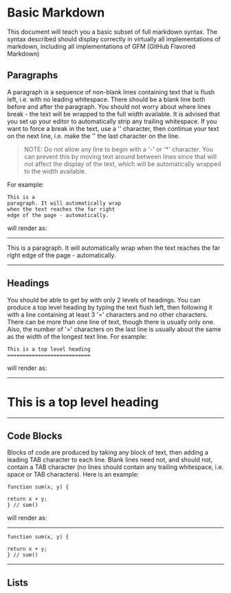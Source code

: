 Basic Markdown
==============

This document will teach you a basic subset of full
markdown syntax. The syntax described should display
correctly in virtually all implementations of
markdown, including all implementations of GFM
(GitHub Flavored Markdown)

Paragraphs
----------

A paragraph is a sequence of non-blank lines containing
text that is flush left, i.e. with no leading whitespace.
There should be a blank line both before and after the
paragraph. You should not worry about where lines break -
the text will be wrapped to the full width available.
It is advised that you set up your editor to automatically
strip any trailing whitespace. If you want to force a
break in the text, use a '\' character, then continue your
text on the next line, i.e. make the '\' the last character
on the line.

> NOTE: Do not allow any line to begin with a '-' or '*' character.
>       You can prevent this by moving text around between lines
>       since that will not affect the display of the text, which
>       will be automatically wrapped to the width available.

For example:

	This is a
	paragraph. It will automatically wrap
	when the text reaches the far right
	edge of the page - automatically.

will render as:


---------------------------------------

This is a
paragraph. It will automatically wrap
when the text reaches the far right
edge of the page - automatically.

---------------------------------------


Headings
--------

You should be able to get by with only 2 levels of headings.
You can produce a top level heading by typing the text flush left,
then following it with a line containing at least 3 '=' characters
and no other characters. There can be more than one line of text,
though there is usually only one. Also, the number of '=' characters
on the last line is usually about the same as the width of the
longest text line. For example:

	This is a top level heading
	===========================

will render as:

---------------------------------------

This is a top level heading
===========================

---------------------------------------

Code Blocks
-----------

Blocks of code are produced by taking any block of text, then adding
a leading TAB character to each line. Blank lines need not, and
should not, contain a TAB character (no lines should contain any
trailing whitespace, i.e. space or TAB characters). Here is an
example:

	function sum(x, y) {

	return x + y;
	} // sum()

will render as:

---------------------------------------

	function sum(x, y) {

	return x + y;
	} // sum()

---------------------------------------

Lists
-----


